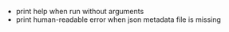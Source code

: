 - print help when run without arguments
- print human-readable error when json metadata file is missing
